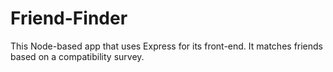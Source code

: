# Friend-Finder
This Node-based app that uses Express for its front-end. It matches friends based on a compatibility survey.
